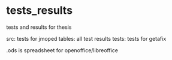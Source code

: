tests_results
=============

tests and results for thesis

src: tests for jmoped
tables: all test results
tests: tests for getafix

.ods is spreadsheet for openoffice/libreoffice
